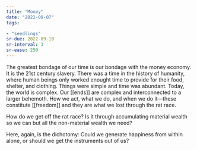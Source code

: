 ```yaml
---
title: "Money"
date: "2022-09-07"
tags:

- "seedlings"
sr-due: 2022-09-10
sr-interval: 3
sr-ease: 250
---
```


The greatest bondage of our time is our bondage with the money economy. It is the 21st century slavery. There was a time in the history of humanity, where human beings only worked enought time to provide for their food, shelter, and clothing. Things were simple and time was abundant. Today, the world is complex. Our [[ends]] are complex and interconnected to a larger behemoth. How we act, what we do, and when we do it—these constitute [[freedom]] and they are what we lost through the rat race.

How do we get off the rat race? Is it through accumulating material wealth so we can but all the non-material wealth we need?

Here, again, is the dichotomy: Could we generate happiness from within alone, or should we get the instruments out of us?